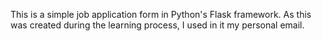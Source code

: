 This is a simple job application form in Python's Flask framework. As this was created during the learning process, I used in it my personal email.